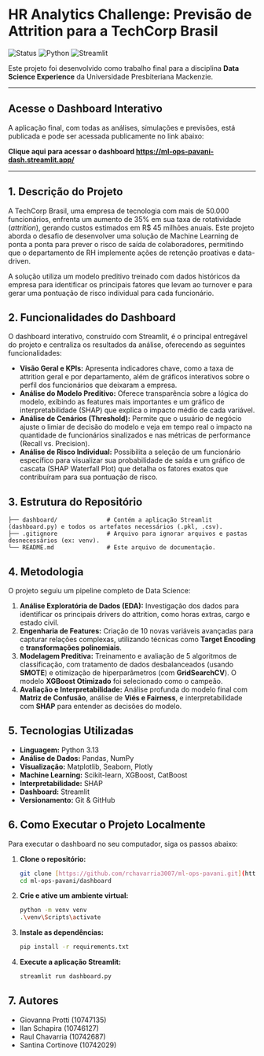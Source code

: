 # HR Analytics Challenge: Previsão de Attrition para a TechCorp Brasil

![Status](https://img.shields.io/badge/status-concluído-green)
![Python](https://img.shields.io/badge/Python-3.13-blue.svg)
![Streamlit](https://img.shields.io/badge/Streamlit-1.35-red.svg)

Este projeto foi desenvolvido como trabalho final para a disciplina **Data Science Experience** da Universidade Presbiteriana Mackenzie.

---

## Acesse o Dashboard Interativo

A aplicação final, com todas as análises, simulações e previsões, está publicada e pode ser acessada publicamente no link abaixo:

**Clique aqui para acessar o dashboard https://ml-ops-pavani-dash.streamlit.app/**

---

## 1. Descrição do Projeto

A TechCorp Brasil, uma empresa de tecnologia com mais de 50.000 funcionários, enfrenta um aumento de 35% em sua taxa de rotatividade (*attrition*), gerando custos estimados em R$ 45 milhões anuais. Este projeto aborda o desafio de desenvolver uma solução de Machine Learning de ponta a ponta para prever o risco de saída de colaboradores, permitindo que o departamento de RH implemente ações de retenção proativas e data-driven.

A solução utiliza um modelo preditivo treinado com dados históricos da empresa para identificar os principais fatores que levam ao turnover e para gerar uma pontuação de risco individual para cada funcionário.

## 2. Funcionalidades do Dashboard

O dashboard interativo, construído com Streamlit, é o principal entregável do projeto e centraliza os resultados da análise, oferecendo as seguintes funcionalidades:

* **Visão Geral e KPIs:** Apresenta indicadores chave, como a taxa de attrition geral e por departamento, além de gráficos interativos sobre o perfil dos funcionários que deixaram a empresa.
* **Análise do Modelo Preditivo:** Oferece transparência sobre a lógica do modelo, exibindo as features mais importantes e um gráfico de interpretabilidade (SHAP) que explica o impacto médio de cada variável.
* **Análise de Cenários (Threshold):** Permite que o usuário de negócio ajuste o limiar de decisão do modelo e veja em tempo real o impacto na quantidade de funcionários sinalizados e nas métricas de performance (Recall vs. Precision).
* **Análise de Risco Individual:** Possibilita a seleção de um funcionário específico para visualizar sua probabilidade de saída e um gráfico de cascata (SHAP Waterfall Plot) que detalha os fatores exatos que contribuíram para sua pontuação de risco.

## 3. Estrutura do Repositório

```├── analise/                # Contém os notebooks Jupyter com a análise exploratória e a modelagem.
├── dashboard/              # Contém a aplicação Streamlit (dashboard.py) e todos os artefatos necessários (.pkl, .csv).
├── .gitignore              # Arquivo para ignorar arquivos e pastas desnecessários (ex: venv).
└── README.md               # Este arquivo de documentação.
```


## 4. Metodologia

O projeto seguiu um pipeline completo de Data Science:

1.  **Análise Exploratória de Dados (EDA):** Investigação dos dados para identificar os principais drivers do attrition, como horas extras, cargo e estado civil.
2.  **Engenharia de Features:** Criação de 10 novas variáveis avançadas para capturar relações complexas, utilizando técnicas como **Target Encoding** e **transformações polinomiais**.
3.  **Modelagem Preditiva:** Treinamento e avaliação de 5 algoritmos de classificação, com tratamento de dados desbalanceados (usando **SMOTE**) e otimização de hiperparâmetros (com **GridSearchCV**). O modelo **XGBoost Otimizado** foi selecionado como o campeão.
4.  **Avaliação e Interpretabilidade:** Análise profunda do modelo final com **Matriz de Confusão**, análise de **Viés e Fairness**, e interpretabilidade com **SHAP** para entender as decisões do modelo.

## 5. Tecnologias Utilizadas

* **Linguagem:** Python 3.13
* **Análise de Dados:** Pandas, NumPy
* **Visualização:** Matplotlib, Seaborn, Plotly
* **Machine Learning:** Scikit-learn, XGBoost, CatBoost
* **Interpretabilidade:** SHAP
* **Dashboard:** Streamlit
* **Versionamento:** Git & GitHub

## 6. Como Executar o Projeto Localmente

Para executar o dashboard no seu computador, siga os passos abaixo:

1.  **Clone o repositório:**
    ```bash
    git clone [https://github.com/rchavarria3007/ml-ops-pavani.git](https://github.com/rchavarria3007/ml-ops-pavani.git)
    cd ml-ops-pavani/dashboard
    ```
2.  **Crie e ative um ambiente virtual:**
    ```bash
    python -m venv venv
    .\venv\Scripts\activate
    ```
3.  **Instale as dependências:**
    ```bash
    pip install -r requirements.txt
    ```
4.  **Execute a aplicação Streamlit:**
    ```bash
    streamlit run dashboard.py
    ```

## 7. Autores

* Giovanna Protti (10747135)
* Ilan Schapira (10746127)
* Raul Chavarria (10742687)
* Santina Cortinove (10742029)
